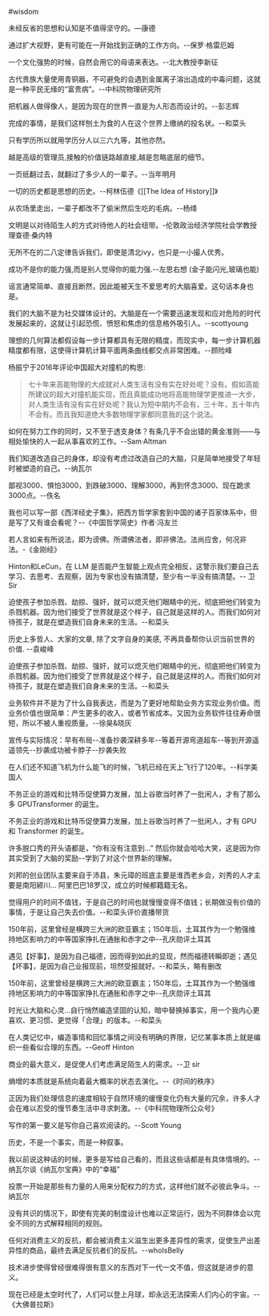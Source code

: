 #wisdom

未经反省的思想和认知是不值得坚守的。—康德

通过扩大视野，更有可能在一开始找到正确的工作方向。--保罗·格雷厄姆

一个文化强势的时候，自然会用它的母语来表达。--北大教授李新征

古代贵族大量使用青铜器，不可避免的会遇到金属离子溶出造成的中毒问题，这就是一种平民无缘的“富贵病”。--中科院物理研究所

把机器人做得像人，是因为现在的世界一直是为人形态而设计的。--彭志辉

完成的事情，是我们这样刨土为食的人在这个世界上缴纳的投名状。--和菜头

只有学历所以就用学历分人以三六九等，其他亦然。

越是高级的管理员,接触的价值链路越直接,越是忽略底层的细节。

一页纸翻过去，就翻过了多少人的一辈子。--当年明月

一切的历史都是思想的历史。--柯林伍德《[[The Idea of History]]》

从农场里走出，一辈子都改不了偷米然后生吃的毛病。--杨绛

文明是以对待陌生人的方式对待他人的社会纽带。-伦敦政治经济学院社会学教授理查德·桑内特

无所不在的二八定律告诉我们，即使是清北ivy，也只是一小撮人优秀。

成功不是你的能力强,而是别人觉得你的能力强.--左思右想 (金子能闪光,玻璃也能)

谣言通常简单、直接且断然，因此能被天生不爱思考的大脑喜爱。这句话本身也是。

我们的大脑不是为社交媒体设计的。大脑是在一个需要迅速发现和应对危险的时代发展起来的，这就让引起恐慌、愤怒和焦虑的信息格外吸引人。--scottyoung

理想的几何算法都假设每一步计算都具有无限的精度，而现实中，每一步计算机器精度都有限，这使得计算机计算平面两条曲线都交点非常困难。--顾险峰

杨振宁于2016年评论中国超大对撞机的构思:

> 七十年来高能物理的大成就对人类生活有没有实在好处呢？没有。假如高能所建议的超大对撞机能实现，而且真能成功地将高能物理学更推进一大步，对人类生活有没有实在好处呢？我认为短中期内不会有，三十年，五十年内不会有。而且我知道绝大多数物理学家都同意我的这个说法。

如何在努力工作的同时，又不至于透支身体？有条几乎不会出错的黄金准则——与相处愉快的人一起从事喜欢的工作。--Sam·Altman

我们知道改造自己的身体，却没有考虑过改造自己的大脑，只是简单地接受了年轻时被塑造的自己。--纳瓦尔

鄙视3000、惧怕3000，到跌破3000、理解3000，再到怀念3000、现在跪求3000点。--佚名

我也可以写一部《西洋经史子集》，把西方哲学家套到中国的诸子百家体系中，但是写了又有谁会看呢？--《中国哲学简史》作者·冯友兰

若人言如来有所说法，即为谤佛。所谓佛法者，即非佛法。法尚应舍，何况非法。-《金刚经》

Hinton和LeCun，在 LLM 是否能产生智能上观点完全相反，这警示我们要自己去学习、去思考、去观察，因为专家也没有搞清楚，至少有一半没有搞清楚。-- 卫 Sir

迫使孩子参加杀戮、劫掠、强奸，就可以熄灭他们眼睛中的光，彻底把他们转变为杀戮机器。因为他们接受了世界就是这个样子，自己就是这样的人。而我们如何对待孩子，就是在塑造我们自身未来的生活。--和菜头

历史上多哲人、大家的文章, 除了文字自身的美感, 不再具备帮你认识当前世界的价值. --袁峻峰

迫使孩子参加杀戮、劫掠、强奸，就可以熄灭他们眼睛中的光，彻底把他们转变为杀戮机器。因为他们接受了世界就是这个样子，自己就是这样的人。而我们如何对待孩子，就是在塑造我们自身未来的生活。--和菜头

业务软件并不是为了什么自我表达，而是为了更好地帮助业务方实现业务价值。而业务价值也很简单：产生更多的收入，或者节省成本。又因为业务软件往往寿命很短，所以不被人重视质量。--徐昊&晓灰

宣传与实际情况：早有布局--准备抄袭深耕多年--等着开源弯道超车--等到开源遥遥领先--抄袭成功被卡脖子--抄袭失败

在人们还不知道飞机为什么能飞的时候，飞机已经在天上飞行了120年。--科学美国人

不务正业的游戏和比特币促使算力发展，加上谷歌当时养了一批闲人，才有了那么多 GPUTransformer 的诞生。

不务正业的游戏和比特币促使算力发展，加上谷歌当时养了一批闲人，才有 GPU 和 Transformer 的诞生。

许多脱口秀的开头语都是，“你有没有注意到...” 然后你就会哈哈大笑，这是因为你其实受到了大脑的奖励--学到了对这个世界新的理解。

刘邦的创业团队主要来自于沛县，朱元璋的班底主要是淮西老乡会，刘秀的人才主要是南阳颍川... 阿里巴巴18罗汉，成立的时候都籍籍无名。

觉得用户的时间不值钱，于是自己的时间也就慢慢变得不值钱；长期做没有价值的事情，于是让自己失去价值。--和菜头评价直播带货

150年前，这里曾经是横跨三大洲的欧亚霸主；150年后，土耳其作为一个勉强维持地区影响力的中等国家挣扎在通胀和赤字之中--孔庆勋评土耳其

遇见【好事】，是因为自己福德，因而得到如此的显现，然而福德转瞬即逝；遇见【坏事】，是因为自己业报现前，坦然受报就好。--和菜头，略有删改

150年前，这里曾经是横跨三大洲的欧亚霸主；150年后，土耳其作为一个勉强维持地区影响力的中等国家挣扎在通胀和赤字之中--孔庆勋评土耳其

时光让大脑和心灵...自行悄然编造坚固的认知，暗中替换掉事实，用一个我内心更喜欢、更习惯、更觉得「合理」的版本。--和菜头

在人类记忆中，编造事情和回忆事情之间没有明确的界限，记忆某事本质上就是编织一些看似合理的东西。--Geoff Hinton

商业的最大意义，是促使人们考虑满足陌生人的需求。--卫 sir

熵增的本质就是系统向着最大概率的状态去演化。--《时间的秩序》

正因为我们处理信息的速度相较于自然环境的缓慢变化仍有大量的冗余，许多人才会在难以忍受的慢节奏生活中寻求刺激。--《中科院物理所公众号》

写作的第一要义是写你自己喜欢阅读的。--Scott Young

历史，不是一个事实，而是一种叙事。

我以前说这种话的时候，更多是写给自己看的，而且这些话都是有具体情境的。--纳瓦尔谈《纳瓦尔宝典》中的“幸福”

投票一开始是那些有力量的人用来分配权力的方式，这样他们就不必彼此争斗。--纳瓦尔

没有共识的情况下，即使有完美的制度设计也难以正常运行，因为不同群体会以完全不同的方式解释相同的规则。

任何对消费主义的反抗，都会被消费主义滋生出更多差异性的需求，促使生产出差异性的商品，最终去满足反抗者们的反抗。--whoIsBelly

技术进步使得曾经很难得很有意义的东西对下一代一文不值，但这就是进步的意义。

现在已经是太空时代了，人们可以登上月球，却永远无法探索人们内心的宇宙。--《大佛普拉斯》
